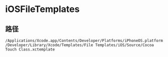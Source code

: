 # iOSFileTemplates

## 路径
`/Applications/Xcode.app/Contents/Developer/Platforms/iPhoneOS.platform/Developer/Library/Xcode/Templates/File Templates/iOS/Source/Cocoa Touch Class.xctemplate`
